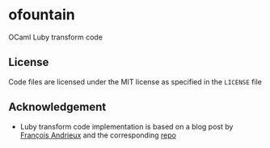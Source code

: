 # ofountain
OCaml Luby transform code

## License

Code files are licensed under the MIT license as specified in the `LICENSE` file

## Acknowledgement

- Luby transform code implementation is based on a blog post by
  [François Andrieux](https://franpapers.com/en/algorithmic/2018-introduction-to-fountain-codes-lt-codes-with-python/)
  and the corresponding [repo](https://github.com/adityakaria/Luby-Transform-Code)
